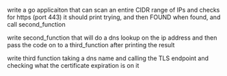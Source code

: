 write a go applicaiton that can scan an entire CIDR range of IPs and checks for https (port 443) it should print trying, and then FOUND when found, and call second_function

write second_function that will do a dns lookup on the ip address and then pass the code on to a third_function after printing the result

write third function taking a dns name and calling the TLS endpoint and checking what the certificate expiration is on it
